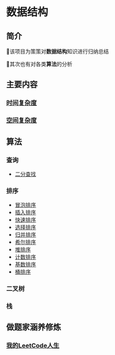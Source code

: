 数据结构
====

简介
----
💌该项目为策策对**数据结构**知识进行归纳总结

💌其次也有对各类**算法**的分析

主要内容
----

### [时间复杂度][time]

### [空间复杂度][space]

[time]:https://github.com/occlive/DataStructure/blob/master/1.%20%E5%9F%BA%E7%A1%80%E6%A6%82%E5%BF%B5/%E6%97%B6%E9%97%B4%E5%A4%8D%E6%9D%82%E5%BA%A6.md
[space]:https://github.com/occlive/DataStructure/blob/master/1.%20%E5%9F%BA%E7%A1%80%E6%A6%82%E5%BF%B5/%E7%A9%BA%E9%97%B4%E5%A4%8D%E6%9D%82%E5%BA%A6.md


算法
----
### 查询
* [二分查找][binary]

[binary]:https://github.com/occlive/DataStructure/blob/master/2.%20%E6%9F%A5%E8%AF%A2/%E4%BA%8C%E5%88%86%E6%9F%A5%E6%89%BE%E6%B3%95.md

### 排序
* [冒泡排序][sort_bubble]
* [插入排序][sort_insert]
* [快速排序][sort_quick]
* [选择排序][sort_select]
* [归并排序][sort_merge]
* [希尔排序][sort_shell]
* [堆排序][sort_heap]
* [计数排序][sort_count]
* [基数排序][sort_radix]
* [桶排序][sort_bucket]

[sort_bubble]:https://github.com/occlive/DataStructure/blob/master/3.%20%E6%8E%92%E5%BA%8F/%E5%86%92%E6%B3%A1%E6%8E%92%E5%BA%8F.md
[sort_insert]:https://github.com/occlive/DataStructure/blob/master/3.%20%E6%8E%92%E5%BA%8F/%E6%8F%92%E5%85%A5%E6%8E%92%E5%BA%8F.md
[sort_quick]:https://github.com/occlive/DataStructure/blob/master/3.%20%E6%8E%92%E5%BA%8F/%E5%BF%AB%E9%80%9F%E6%8E%92%E5%BA%8F.md
[sort_select]:https://github.com/occlive/DataStructure/blob/master/3.%20%E6%8E%92%E5%BA%8F/%E9%80%89%E6%8B%A9%E6%8E%92%E5%BA%8F.md
[sort_merge]:https://github.com/occlive/DataStructure/blob/master/3.%20%E6%8E%92%E5%BA%8F/%20%E5%BD%92%E5%B9%B6%E6%8E%92%E5%BA%8F.md
[sort_shell]:https://github.com/occlive/DataStructure/blob/master/3.%20%E6%8E%92%E5%BA%8F/%E5%B8%8C%E5%B0%94%E6%8E%92%E5%BA%8F.md
[sort_heap]:www.baidu.com
[sort_count]:https://github.com/occlive/DataStructure/blob/master/3.%20%E6%8E%92%E5%BA%8F/%E8%AE%A1%E6%95%B0%E6%8E%92%E5%BA%8F.md
[sort_radix]:https://github.com/occlive/DataStructure/blob/master/3.%20%E6%8E%92%E5%BA%8F/%E5%9F%BA%E6%95%B0%E6%8E%92%E5%BA%8F.md
[sort_bucket]:https://github.com/occlive/DataStructure/blob/master/3.%20%E6%8E%92%E5%BA%8F/%E6%A1%B6%E6%8E%92%E5%BA%8F.md

### 二叉树


### 栈


做题家涵养修炼
----

### [我的LeetCode人生][leetcodelife]

[leetcodelife]:https://github.com/occlive/LeetCode_Java
